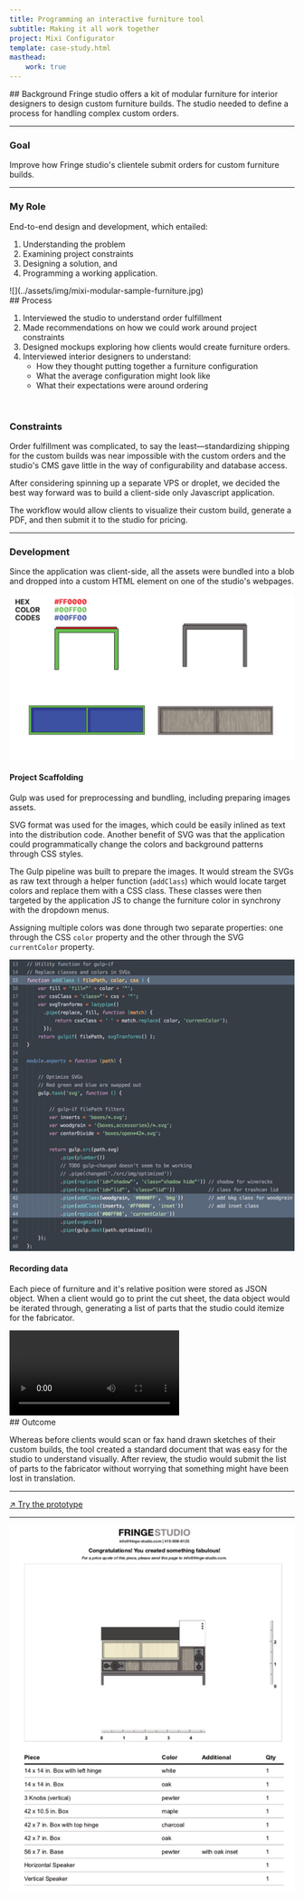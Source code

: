 ```yaml
---
title: Programming an interactive furniture tool
subtitle: Making it all work together
project: Mixi Configurator
template: case-study.html
masthead:
    work: true
---
```


<section class="subgrid flat-lists indenter flip-top:kid border-top:3px border-accent:cyan">
## Background
Fringe studio offers a kit of modular furniture for interior designers to design custom furniture builds. The studio needed to define a process for handling complex custom orders.

---

### Goal 
Improve how Fringe studio's clientele submit orders for custom furniture builds.

---
### My Role 
 
End-to-end design and development, which entailed:

1. Understanding the problem
2. Examining project constraints
3. Designing a solution, and
4. Programming a working application.

</section>
![](../assets/img/mixi-modular-sample-furniture.jpg)

<section class="subgrid indenter split-lists flip-top:kid border-top:3px border-accent:magenta">
## Process
 
1. Interviewed the studio to understand order fulfillment
1. Made recommendations on how we could work around project constraints
1. Designed mockups exploring how clients would create furniture orders.
1. Interviewed interior designers to understand:
    - How they thought putting together a furniture configuration
    - What the average configuration might look like
    - What their expectations were around ordering


<br/>

### Constraints 
 
Order fulfillment was complicated, to say the least—standardizing shipping for the custom builds was near impossible with the custom orders and the studio's CMS gave little in the way of configurability and database access.

After considering spinning up a separate VPS or droplet, we decided the best way forward was to build a client-side only Javascript application.

The workflow would allow clients to visualize their custom build, generate a PDF, and then submit it to the studio for pricing. 

--- 

### Development 
 
Since the application was client-side, all the assets were bundled into a blob and dropped into a custom HTML element on one of the studio's webpages.

 
![Before and after SVGs were processed](../assets/img/mixi-modular-color-interpolation.png)

 

#### Project Scaffolding
Gulp was used for preprocessing and bundling, including preparing images assets.

SVG format was used for the images, which could be easily inlined as text into the distribution code. Another benefit of SVG was that the application could programmatically change the colors and background patterns through CSS styles.

 
The Gulp pipeline was built to prepare the images. It would stream the SVGs as raw text through a helper function (`addClass`) which would locate target colors and replace them with a CSS class. These classes were then targeted by the application JS to change the furniture color in synchrony with the dropdown menus.

Assigning multiple colors was done through two separate properties: one through the CSS `color` property and the other through the SVG `currentColor` property.

 
![The Gulp `addClass` function used to process the SVGs](../assets/img/mixi-modular-interpolation-workflow.png)

 
#### Recording data 
Each piece of furniture and it's relative position were stored as JSON object. When a client would go to print the cut sheet, the data object would be iterated through, generating a list of parts that the studio could itemize for the fabricator.

<video class="bkg:grey padding:size3" autoplay loop>
  <source src="/assets/mixi-modular-configurator-demo.mp4" type="video/mp4">
  </video>
</div>

</section>
<section class="subgrid indenter flip-top:kid border-top:3px border-accent:yellow">
## Outcome 
 
Whereas before clients would scan or fax hand drawn sketches of their custom builds, the tool created a standard document that was easy for the studio to understand visually. After review, the studio would submit the list of parts to the fabricator without worrying that something might have been lost in translation.

---

<p class="h3">
  <a href="https://xavier.valarino.com/fringe-studio/">
  <span class="border-bottom:white" aria-hidden="true">↗ </span>
    Try the prototype
  </a>
</p>

---

![Printable build sheet generated by the application](../assets/img/mixi-modular-build-sheet.png)
</section>

